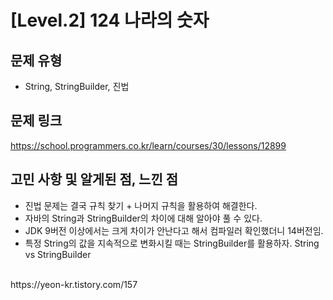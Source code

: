 # [Level.2] 124 나라의 숫자

## 문제 유형
- String, StringBuilder, 진법

## 문제 링크
https://school.programmers.co.kr/learn/courses/30/lessons/12899

## 고민 사항 및 알게된 점, 느낀 점
- 진법 문제는 결국 규칙 찾기 + 나머지 규칙을 활용하여 해결한다.
- 자바의 String과 StringBuilder의 차이에 대해 알아야 풀 수 있다.
- JDK 9버전 이상에서는 크게 차이가 안난다고 해서 컴파일러 확인했더니 14버전임.
- 특정 String의 값을 지속적으로 변화시킬 때는 StringBuilder를 활용하자.
String vs StringBuilder
<br>
https://yeon-kr.tistory.com/157
